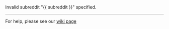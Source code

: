 Invalid subreddit "{{ subreddit }}" specified.

---

For help, please see our [wiki page](/r/Wellington/wiki/meetup-notifications)